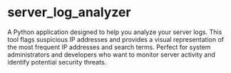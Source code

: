 # server_log_analyzer
A Python application designed to help you analyze your server logs. This tool flags suspicious IP addresses and provides a visual representation of the most frequent IP addresses and search terms. Perfect for system administrators and developers who want to monitor server activity and identify potential security threats.
